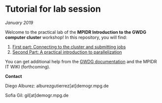 Tutorial for lab session
================

*January 2019*

Welcome to the practical lab of the **MPIDR Introduction to the GWDG computer cluster** workshop! In this repository, you will find:

1.  [First part: Connecting to the cluster and submitting jobs](part1.md)
2.  [Second Part: A practical introduction to parallelization](part2.md)

You can get additional help from the [GWDG documentation](https://info.gwdg.de/dokuwiki/doku.php?id=en:services:application_services:high_performance_computing:start) and the MPIDR IT WIKI (forthcoming).

**Contact**

Diego Alburez: alburezgutierrez\[at\]demogr.mpg.de

Sofia Gil: gil\[at\]demogr.mpg.de
